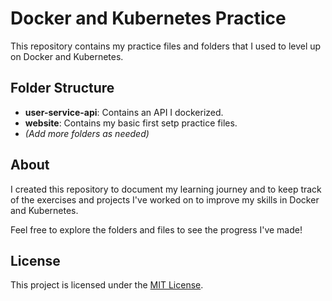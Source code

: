 # Docker and Kubernetes Practice

This repository contains my practice files and folders that I used to level up on Docker and Kubernetes.

## Folder Structure

- **user-service-api**: Contains an API I dockerized.
- **website**: Contains my basic first setp practice files.
- *(Add more folders as needed)*

## About

I created this repository to document my learning journey and to keep track of the exercises and projects I've worked on to improve my skills in Docker and Kubernetes.

Feel free to explore the folders and files to see the progress I've made!

## License

This project is licensed under the [MIT License](LICENSE).
